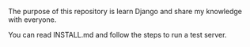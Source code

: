 The purpose of this repository is learn Django and share my knowledge with
everyone.

You can read INSTALL.md and follow the steps to run a test server.
